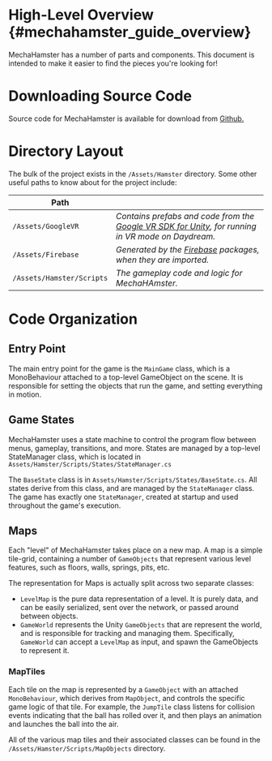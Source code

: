 High-Level Overview {#mechahamster_guide_overview}
================

MechaHamster has a number of parts and components.  This document
is intended to make it easier to find the pieces you're looking for!

# Downloading Source Code
Source code for MechaHamster is available for download from [Github.][]

# Directory Layout
The bulk of the project exists in the `/Assets/Hamster` directory.
Some other useful paths to know about for the project include:

| Path | |
|------|-|
|`/Assets/GoogleVR`| *Contains prefabs and code from the [Google VR SDK for Unity][], for running in VR mode on Daydream.* |
| `/Assets/Firebase` | *Generated by the [Firebase][] packages, when they are imported.* |
| `/Assets/Hamster/Scripts` | *The gameplay code and logic for MechaHAmster.* |


# Code Organization


## Entry Point

The main entry point for the game is the `MainGame` class, which is a
MonoBehaviour attached to a top-level GameObject on the scene.  It is
responsible for setting the objects that run the game, and setting
everything in motion.

## Game States

MechaHamster uses a state machine to control the program flow
between menus, gameplay, transitions, and more.  States are managed
by a top-level StateManager class, which is located in
`Assets/Hamster/Scripts/States/StateManager.cs`

The `BaseState` class is in `Assets/Hamster/Scripts/States/BaseState.cs`.
All states derive from this class, and are managed by the `StateManager`
class.  The game has exactly one `StateManager`, created at startup and
used throughout the game's execution.

## Maps

Each "level" of MechaHamster takes place on a new map.  A map is a simple
tile-grid, containing a number of `GameObjects` that represent various
level features, such as floors, walls, springs, pits, etc.

The representation for Maps is actually split across two separate classes:

* `LevelMap` is the pure data representation of a level.  It is purely data,
  and can be easily serialized, sent over the network, or passed around between
  objects.
* `GameWorld` represents the Unity `GameObjects` that are represent the
  world, and is responsible for tracking and managing them.  Specifically,
  `GameWorld` can accept a `LevelMap` as input, and spawn the GameObjects to
  represent it.


### MapTiles

Each tile on the map is represented by a `GameObject` with an attached
`MonoBehaviour`, which derives from `MapObject`, and controls the
specific game logic of that tile.  For example, the `JumpTile` class
listens for collision events indicating that the ball has rolled
over it, and then plays an animation and launches the ball into the air.

All of the various map tiles and their associated classes can be found in
the `/Assets/Hamster/Scripts/MapObjects` directory.



<br>


  [Google VR SDK for Unity]: https://developers.google.com/vr/unity/
  [Firebase]: https://firebase.google.com/docs/
  [GitHub.]: https://github.com/google/mechahamster
